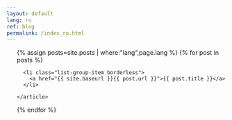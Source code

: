 ```yaml
---
layout: default
lang: ru
ref: blog
permalink: /index_ru.html
---
```


<div class="container-fluid">
  <ul class="list-group">
  {% assign posts=site.posts | where:"lang",page.lang %}
  {% for post in posts %}
    <article class="post">

      <li class="list-group-item borderless">
        <a href="{{ site.baseurl }}{{ post.url }}">{{ post.title }}</a>
      </li>

    </article>
  {% endfor %}
  </ul>
</div>